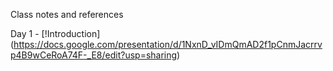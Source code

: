 Class notes and references

Day 1 - [!Introduction] (https://docs.google.com/presentation/d/1NxnD_vIDmQmAD2f1pCnmJacrrvp4B9wCeRoA74F-_E8/edit?usp=sharing)&nbsp;

